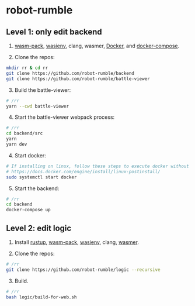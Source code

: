 # robot-rumble

## Level 1: only edit backend
1. [wasm-pack](https://rustwasm.github.io/wasm-pack/installer/), [wasienv](https://github.com/wasienv/wasienv#install), clang, wasmer, [Docker](https://docs.docker.com/get-docker/), and [docker-compose](https://docs.docker.com/compose/install/).

2. Clone the repos:
```sh
mkdir rr & cd rr
git clone https://github.com/robot-rumble/backend
git clone https://github.com/robot-rumble/battle-viewer
```

3. Build the battle-viewer:
```sh
# /rr
yarn --cwd battle-viewer
```

4. Start the battle-viewer webpack process:
```sh
# /rr
cd backend/src
yarn
yarn dev
```

4. Start docker:
```sh
# If installing on linux, follow these steps to execute docker without root access:
# https://docs.docker.com/engine/install/linux-postinstall/
sudo systemctl start docker
```

5. Start the backend:
```sh
# /rr
cd backend
docker-compose up
```


## Level 2: edit logic
1. Install [rustup](https://rustup.rs/), [wasm-pack](https://rustwasm.github.io/wasm-pack/installer/), [wasienv](https://github.com/wasienv/wasienv#install), clang, [wasmer](https://wasmer.io).

2. Clone the repos:
```sh
# /rr
git clone https://github.com/robot-rumble/logic --recursive
```

3. Build.
```sh
# /rr
bash logic/build-for-web.sh
```
